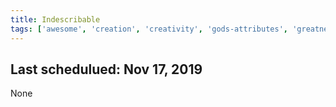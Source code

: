 ```yaml
---
title: Indescribable
tags: ['awesome', 'creation', 'creativity', 'gods-attributes', 'greatness', 'love', 'o-holy-night', 'patriotic', 'power']
---
```


## Last schedulued: Nov 17, 2019          

None
